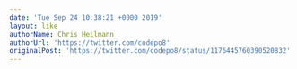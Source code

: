 ```yaml
---
date: 'Tue Sep 24 10:38:21 +0000 2019'
layout: like
authorName: Chris Heilmann
authorUrl: 'https://twitter.com/codepo8'
originalPost: 'https://twitter.com/codepo8/status/1176445760390520832'
---
```

